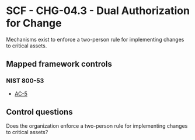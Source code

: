 # SCF - CHG-04.3 - Dual Authorization for Change
Mechanisms exist to enforce a two-person rule for implementing changes to critical assets.
## Mapped framework controls
### NIST 800-53
- [AC-5](../nist80053/ac-5.md)
  
## Control questions
Does the organization enforce a two-person rule for implementing changes to critical assets?
  